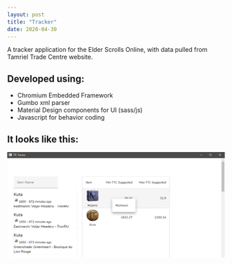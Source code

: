 ```yaml
---
layout: post
title: "Tracker"
date: 2020-04-30
---
```

A tracker application for the Elder Scrolls Online, with data pulled from Tamriel Trade Centre website.

## Developed using: 
* Chromium Embedded Framework
* Gumbo xml parser
* Material Design components for UI (sass/js)
* Javascript for behavior coding

## It looks like this:
![](/assets/images/demo_1.png)
